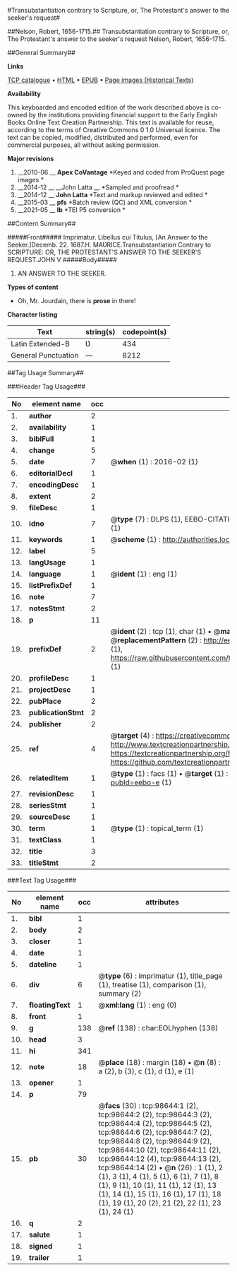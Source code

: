 #Transubstantiation contrary to Scripture, or, The Protestant's answer to the seeker's request#

##Nelson, Robert, 1656-1715.##
Transubstantiation contrary to Scripture, or, The Protestant's answer to the seeker's request
Nelson, Robert, 1656-1715.

##General Summary##

**Links**

[TCP catalogue](http://www.ota.ox.ac.uk/tcp/)  • 
[HTML](http://tei.it.ox.ac.uk/tcp/Texts-HTML/free/A52/A52777.html)  • 
[EPUB](http://tei.it.ox.ac.uk/tcp/Texts-EPUB/free/A52/A52777.epub) • 
[Page images (Historical Texts)](https://historicaltexts.jisc.ac.uk/eebo-13242328e)

**Availability**

This keyboarded and encoded edition of the work described above is co-owned by the
    institutions providing financial support to the Early English Books Online Text Creation
    Partnership. This text is available for reuse, according to the terms of  Creative Commons 0 1.0 Universal
    licence. The text can be copied, modified, distributed and performed, even for commercial
    purposes, all without asking permission.

**Major revisions**

1. __2010-06 __ __Apex CoVantage__ *Keyed and coded from ProQuest page images *
1. __2014-12 __ __John Latta __ *Sampled and proofread *
1. __2014-12 __ __John Latta__ *Text and markup reviewed and edited *
1. __2015-03 __ __pfs__ *Batch review (QC) and XML conversion *
1. __2021-05 __ __lb__ *TEI P5 conversion *

##Content Summary##

#####Front#####
Imprimatur. Libellus cui Titulus, [An Answer to the Seeker.]Decemb. 22. 1687.H. MAƲRICE.Transubstantiation Contrary to SCRIPTURE: OR, THE PROTESTANT'S ANSWER TO THE SEEKER'S REQUEST.JOHN V
#####Body#####

1. AN ANSWER TO THE SEEKER.

**Types of content**

  * Oh, Mr. Jourdain, there is **prose** in there!

**Character listing**


|Text|string(s)|codepoint(s)|
|---|---|---|
|Latin Extended-B|Ʋ|434|
|General Punctuation|—|8212|

##Tag Usage Summary##

###Header Tag Usage###

|No|element name|occ|attributes|
|---|---|---|---|
|1.|__author__|2||
|2.|__availability__|1||
|3.|__biblFull__|1||
|4.|__change__|5||
|5.|__date__|7| @__when__ (1) : 2016-02 (1)|
|6.|__editorialDecl__|1||
|7.|__encodingDesc__|1||
|8.|__extent__|2||
|9.|__fileDesc__|1||
|10.|__idno__|7| @__type__ (7) : DLPS (1), EEBO-CITATION (1), VID (1), EEBO-PROQUEST (1), STC (2), OCLC (1)|
|11.|__keywords__|1| @__scheme__ (1) : http://authorities.loc.gov/ (1)|
|12.|__label__|5||
|13.|__langUsage__|1||
|14.|__language__|1| @__ident__ (1) : eng (1)|
|15.|__listPrefixDef__|1||
|16.|__note__|7||
|17.|__notesStmt__|2||
|18.|__p__|11||
|19.|__prefixDef__|2| @__ident__ (2) : tcp (1), char (1)  •  @__matchPattern__ (2) : ([0-9\-]+):([0-9IVX]+) (1), (.+) (1)  •  @__replacementPattern__ (2) : http://eebo.chadwyck.com/downloadtiff?vid=$1&page=$2 (1), https://raw.githubusercontent.com/textcreationpartnership/Texts/master/tcpchars.xml#$1 (1)|
|20.|__profileDesc__|1||
|21.|__projectDesc__|1||
|22.|__pubPlace__|2||
|23.|__publicationStmt__|2||
|24.|__publisher__|2||
|25.|__ref__|4| @__target__ (4) : https://creativecommons.org/publicdomain/zero/1.0/ (1), http://www.textcreationpartnership.org/docs/. (1), https://textcreationpartnership.org/faq/#faq05 (1), https://github.com/textcreationpartnership (1)|
|26.|__relatedItem__|1| @__type__ (1) : facs (1)  •  @__target__ (1) : https://data.historicaltexts.jisc.ac.uk/view?pubId=eebo-e (1)|
|27.|__revisionDesc__|1||
|28.|__seriesStmt__|1||
|29.|__sourceDesc__|1||
|30.|__term__|1| @__type__ (1) : topical_term (1)|
|31.|__textClass__|1||
|32.|__title__|3||
|33.|__titleStmt__|2||


###Text Tag Usage###

|No|element name|occ|attributes|
|---|---|---|---|
|1.|__bibl__|1||
|2.|__body__|2||
|3.|__closer__|1||
|4.|__date__|1||
|5.|__dateline__|1||
|6.|__div__|6| @__type__ (6) : imprimatur (1), title_page (1), treatise (1), comparison (1), summary (2)|
|7.|__floatingText__|1| @__xml:lang__ (1) : eng (0)|
|8.|__front__|1||
|9.|__g__|138| @__ref__ (138) : char:EOLhyphen (138)|
|10.|__head__|3||
|11.|__hi__|341||
|12.|__note__|18| @__place__ (18) : margin (18)  •  @__n__ (8) : a (2), b (3), c (1), d (1), e (1)|
|13.|__opener__|1||
|14.|__p__|79||
|15.|__pb__|30| @__facs__ (30) : tcp:98644:1 (2), tcp:98644:2 (2), tcp:98644:3 (2), tcp:98644:4 (2), tcp:98644:5 (2), tcp:98644:6 (2), tcp:98644:7 (2), tcp:98644:8 (2), tcp:98644:9 (2), tcp:98644:10 (2), tcp:98644:11 (2), tcp:98644:12 (4), tcp:98644:13 (2), tcp:98644:14 (2)  •  @__n__ (26) : 1 (1), 2 (1), 3 (1), 4 (1), 5 (1), 6 (1), 7 (1), 8 (1), 9 (1), 10 (1), 11 (1), 12 (1), 13 (1), 14 (1), 15 (1), 16 (1), 17 (1), 18 (1), 19 (1), 20 (2), 21 (2), 22 (1), 23 (1), 24 (1)|
|16.|__q__|2||
|17.|__salute__|1||
|18.|__signed__|1||
|19.|__trailer__|1||
